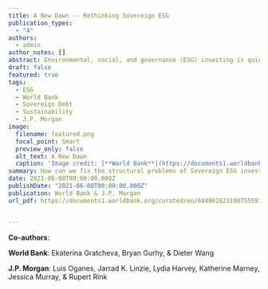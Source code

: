 ```yaml
---
title: A New Dawn -- Rethinking Sovereign ESG
publication_types:
  - "4"
authors:
  - admin
author_notes: []
abstract: Environmental, social, and governance (ESG) investing is quickly becoming ordre du jour in sovereign debt investing. There remains, however, lack of clarity around frameworks for scoring sovereign ESG performance, industry practices, and the definition of sustainability itself. This World Bank publication consists of two independent reports. The first part is written by the World Bank and takes stock of the current sovereign ESG investing framework and proposes improvements. The second part presents a survey on ESG practices among emerging market (EM) sovereign debt investors conducted by J.P. Morgan (JPM), which launched the first EM sovereign ESG index in 2018. This publication is a result of the World Bank's proactive engagement with stakeholders on pertinent sovereign ESG issues and is part of a publication series under the auspices of the Global Program on Sustainability (GPS).
draft: false
featured: true
tags:
  - ESG 
  - World Bank
  - Sovereign Debt
  - Sustainability
  - J.P. Morgan
image:
  filename: featured.png
  focal_point: Smart
  preview_only: false
  alt_text: A New Dawn
  caption: 'Image credit: [**World Bank**](https://documents1.worldbank.org/curated/en/694901623100755591/pdf/A-New-Dawn-Rethinking-Sovereign-ESG.pdf)'
summary: How can we fix the structural problems of Sovereign ESG investing, and better align it with the achievement of sustainability goals?
date: 2021-06-08T00:00:00.000Z
publishDate: "2021-06-08T00:00:00.000Z"
publication: World Bank & J.P. Morgan
url_pdf: https://documents1.worldbank.org/curated/en/694901623100755591/pdf/A-New-Dawn-Rethinking-Sovereign-ESG.pdf


---
```


**Co-authors**:  

**World Bank**:  Ekaterina Gratcheva, Bryan Gurhy, & Dieter Wang

**J.P. Morgan**:  Luis Oganes, Jarrad K. Linzie, Lydia Harvey, Katherine Marney, Jessica Murray, & Rupert Rink